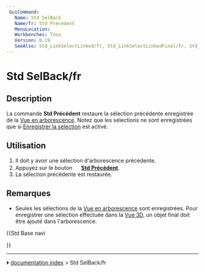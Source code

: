 ```yaml
---
 GuiCommand:
   Name: Std SelBack
   Name/fr: Std Précédent
   MenuLocation: 
   Workbenches: Tous
   Version: 0.19
   SeeAlso: Std_LinkSelectLinked/fr, Std_LinkSelectLinkedFinal/fr, Std_LinkSelectAllLinks/fr, Std_SelForward/fr
---
```


# Std SelBack/fr

## Description

La commande **Std Précédent** restaure la sélection précédente enregistrée de la [Vue en arborescence](Tree_view/fr.md). Notez que les sélections ne sont enregistrées que si [Enregistrer la sélection](Std_TreeRecordSelection/fr.md) est activé.



## Utilisation

1.  Il doit y avoir une sélection d\'arborescence précédente.
2.  Appuyez sur le bouton **<img src="images/Std_SelBack.svg" width=16px> [Std Précédent](Std_SelBack/fr.md)**.
3.  La sélection précédente est restaurée.



## Remarques

-   Seules les sélections de la [Vue en arborescence](Tree_view/fr.md) sont enregistrées. Pour enregistrer une sélection effectuée dans la [Vue 3D](3D_view/fr.md), un objet final doit être ajouté dans l\'arborescence.





{{Std Base navi

}}



---
⏵ [documentation index](../README.md) > Std SelBack/fr
